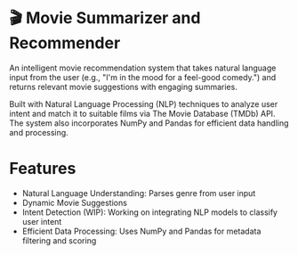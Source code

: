 # 🎬 Movie Summarizer and Recommender
An intelligent movie recommendation system that takes natural language input from the user (e.g., "I'm in the mood for a feel-good comedy.") and returns relevant movie suggestions with engaging summaries.

Built with Natural Language Processing (NLP) techniques to analyze user intent and match it to suitable films via The Movie Database (TMDb) API. The system also incorporates NumPy and Pandas for efficient data handling and processing.

# Features
- Natural Language Understanding: Parses genre from user input
- Dynamic Movie Suggestions
- Intent Detection (WIP): Working on integrating NLP models to classify user intent
- Efficient Data Processing: Uses NumPy and Pandas for metadata filtering and scoring

